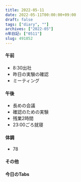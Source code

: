 ```yaml
---
title: 2022-05-11
date: 2022-05-11T00:00:00+09:00
draft: false
tags: ["diary", ""]
archives: ["2022-05"]
n年日記: ["0511"]
slug: 491852
---
```

#### 午前
- 8:30出社
- 昨日の実験の確認
- ミーティング
#### 午後
- 長めの会議
- 確認のための実験
- 残業2時間
- 23:00ごろ就寝
#### 体調
- 78
#### その他
#### 今日のTabs